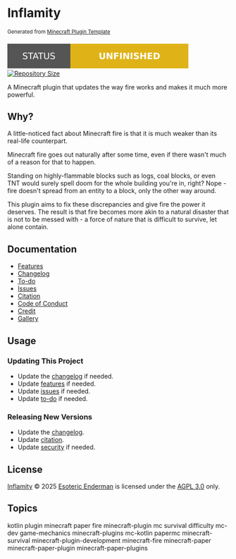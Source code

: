 # Inflamity

<sup>Generated from [Minecraft Plugin Template][template]</sup>

[![Project Status: Unfinished][status]][root] [![Repository Size][size]][root]

A Minecraft plugin that updates the way fire works and makes it much more powerful.

## Why?

A little-noticed fact about Minecraft fire is that it is much weaker than its real-life counterpart.

Minecraft fire goes out naturally after some time, even if there wasn't much of a reason for that to happen.

Standing on highly-flammable blocks such as  logs, coal blocks, or even TNT would surely spell doom for the whole building you're in, right? Nope - fire doesn't spread from an entity to a block, only the other way around.

This plugin aims to fix these discrepancies and give fire the power it deserves. The result is that fire becomes more akin to a natural disaster that is not to be messed with - a force of nature that is difficult to survive, let alone contain.

## Documentation

- [Features][features]
- [Changelog][changelog]
- [To-do][ideas]
- [Issues][issues]
- [Citation][citation]
- [Code of Conduct][conduct]
- [Credit][credit]
- [Gallery][gallery]

## Usage

### Updating This Project

- Update the [changelog][changelog] if needed.
- Update [features][features] if needed.
- Update [issues][issues] if needed.
- Update [to-do][ideas] if needed.

### Releasing New Versions

- Update the [changelog][changelog].
- Update [citation][citation].
- Update [security][security] if needed.

## License

[Inflamity][root] &copy; 2025 [Esoteric Enderman][author-website] is licensed under the [AGPL 3.0][license] only.

## Topics

kotlin plugin minecraft paper fire minecraft-plugin mc survival difficulty mc-dev game-mechanics minecraft-plugins mc-kotlin papermc minecraft-survival minecraft-plugin-development minecraft-fire minecraft-paper minecraft-paper-plugin minecraft-paper-plugins

<!-- Link aliases -->

[root]: /

<!-- Links -->

<!-- Credit -->

<!-- This project -->

[author-website]: https://enderman.dev

<!-- Template -->

[template]: https://github.com/esoterictemplates/minecraft-plugin-template

<!-- Files -->

[changelog]: ./CHANGELOG.md
[issues]: ./ISSUES.md
[features]: ./FEATURES.md
[ideas]: ./TODO.md
[citation]: ../CITATION.cff
[conduct]: ./CODE_OF_CONDUCT.md
[security]: ./SECURITY.md
[credit]: ./CREDIT.md
[gallery]: ./GALLERY.md

<!-- Licenses -->

[license]: /LICENSE

<!-- Badges -->

[status]: ./assets/images/badges/status/unfinished.svg
[size]: https://img.shields.io/github/repo-size/esotericenderman/inflamity?style=for-the-badge&logo=git&label=Repository%20size
